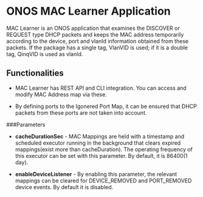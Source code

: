 ONOS MAC Learner Application
=====================================
MAC Learner is an ONOS application that examines the DISCOVER or REQUEST type DHCP packets and
keeps the MAC address temporarily according to the device, port and vlanId information obtained from
these packets. If the package has a single tag, VlanVID is used;
if it is a double tag, QinqVID is used as vlanId.

Functionalities
---------------
- MAC Learner has REST API and CLI integration. You can access and modify MAC Address map via these.

- By defining ports to the Igonered Port Map,
it can be ensured that DHCP packets from these ports are not taken into account.

###Parameters
* __cacheDurationSec__ - MAC Mappings are held with a timestamp and scheduled executor running in the
background that clears expired mappings(exist more than cacheDuration). The operating frequency of
this executor can be set with this parameter. By default, it is 86400(1 day).

* __enableDeviceListener__ - By enabling this parameter, the relevant mappings can be cleared
for DEVICE_REMOVED and PORT_REMOVED device events. By default it is disabled.